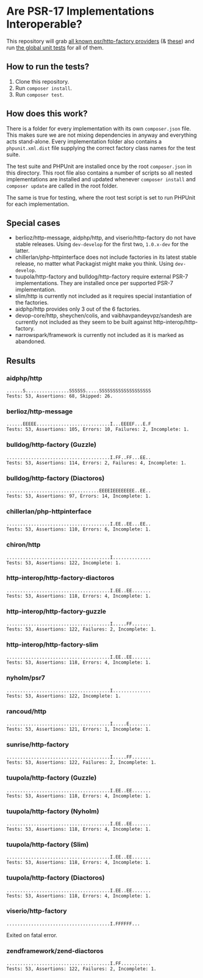 # Are PSR-17 Implementations Interoperable?

This repository will grab [all known psr/http-factory providers](https://packagist.org/providers/psr/http-factory-implementation) (& [these](https://packagist.org/providers/psr/http-factory)) and run [the global unit tests](https://github.com/http-interop/http-factory-tests) for all of them.

## How to run the tests?

1. Clone this repository.
2. Run `composer install`.
3. Run `composer test`.

## How does this work?

There is a folder for every implementation with its own `composer.json` file. This makes sure we are not mixing dependencies in anyway and everything acts stand-alone. Every implementation folder also contains a `phpunit.xml.dist` file supplying the correct factory class names for the test suite.

The test suite and PHPUnit are installed once by the root `composer.json` in this directory. This root file also contains a number of scripts so all nested implementations are installed and updated whenever `composer install` and `composer update` are called in the root folder.

The same is true for testing, where the root test script is set to run PHPUnit for each implementation.

## Special cases

* berlioz/http-message, aidphp/http, and viserio/http-factory do not have stable releases. Using `dev-develop` for the first two, `1.0.x-dev` for the latter.
* chillerlan/php-httpinterface does not include factories in its latest stable release, no matter what Packagist might make you think. Using `dev-develop`.
* tuupola/http-factory and bulldog/http-factory require external PSR-7 implementations. They are installed once per supported PSR-7 implementation.
* slim/http is currently not included as it requires special instantiation of the factories.
* aidphp/http provides only 3 out of the 6 factories.
* devop-core/http, sheychen/colis, and vaibhavpandeyvpz/sandesh are currently not included as they seem to be built against http-interop/http-factory.
* narrowspark/framework is currently not included as it is marked as abandoned.

## Results

### aidphp/http

    ......S................SSSSSS.....SSSSSSSSSSSSSSSSSSS
    Tests: 53, Assertions: 68, Skipped: 26.

### berlioz/http-message

    ......EEEEE...........................I...EEEEF...E.F
    Tests: 53, Assertions: 105, Errors: 10, Failures: 2, Incomplete: 1.

### bulldog/http-factory (Guzzle)

    ......................................I.FF..FF...EE..
    Tests: 53, Assertions: 114, Errors: 2, Failures: 4, Incomplete: 1.

### bulldog/http-factory (Diactoros)

    ..................................EEEEIEEEEEEEE..EE..
    Tests: 53, Assertions: 97, Errors: 14, Incomplete: 1.

### chillerlan/php-httpinterface

    ......................................I.EE..EE...EE..
    Tests: 53, Assertions: 110, Errors: 6, Incomplete: 1.

### chiron/http

    ......................................I..............
    Tests: 53, Assertions: 122, Incomplete: 1.

### http-interop/http-factory-diactoros

    ......................................I.EE..EE.......
    Tests: 53, Assertions: 118, Errors: 4, Incomplete: 1.

### http-interop/http-factory-guzzle

    ......................................I.....FF.......
    Tests: 53, Assertions: 122, Failures: 2, Incomplete: 1.

### http-interop/http-factory-slim

    ......................................I.EE..EE.......
    Tests: 53, Assertions: 118, Errors: 4, Incomplete: 1.

### nyholm/psr7

    ......................................I..............
    Tests: 53, Assertions: 122, Incomplete: 1.

### rancoud/http

    ......................................I.....E........
    Tests: 53, Assertions: 121, Errors: 1, Incomplete: 1.

### sunrise/http-factory

    ......................................I.....FF.......
    Tests: 53, Assertions: 122, Failures: 2, Incomplete: 1.

### tuupola/http-factory (Guzzle)

    ......................................I.EE..EE.......
    Tests: 53, Assertions: 118, Errors: 4, Incomplete: 1.

### tuupola/http-factory (Nyholm)

    ......................................I.EE..EE.......
    Tests: 53, Assertions: 118, Errors: 4, Incomplete: 1.

### tuupola/http-factory (Slim)

    ......................................I.EE..EE.......
    Tests: 53, Assertions: 118, Errors: 4, Incomplete: 1.

### tuupola/http-factory (Diactoros)

    ......................................I.EE..EE.......
    Tests: 53, Assertions: 118, Errors: 4, Incomplete: 1.

### viserio/http-factory

    ......................................I.FFFFFF...
Exited on fatal error.

### zendframework/zend-diactoros

    ......................................I.FF...........
    Tests: 53, Assertions: 122, Failures: 2, Incomplete: 1.
